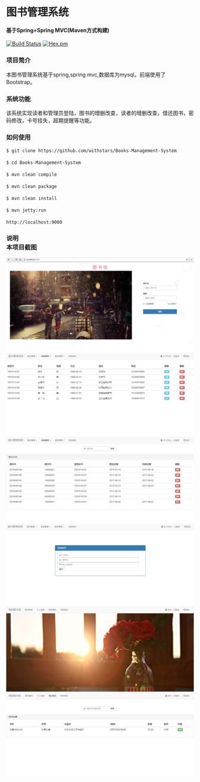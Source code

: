 ﻿# 图书管理系统
#### 基于Spring+Spring MVC(Maven方式构建)
[![Build Status](https://travis-ci.org/withstars/Books-Management-System.svg?branch=master)](https://travis-ci.org/withstars/Books-Management-System)
[![Hex.pm](https://img.shields.io/hexpm/l/plug.svg)](https://github.com/withstars/Books-Management-System)
### 项目简介
本图书管理系统基于spring,spring mvc,数据库为mysql。前端使用了Bootstrap。 
### 系统功能
该系统实现读者和管理员登陆，图书的增删改查，读者的增删改查，借还图书，密码修改，卡号挂失，超期提醒等功能。
### 如何使用
```
$ git clone https://github.com/withstars/Books-Management-System

$ cd Books-Management-System

$ mvn clean compile

$ mvn clean package

$ mvn clean install

$ mvn jetty:run

http://localhost:9000
```
### 说明<br/> 本项目截图<br/>
<img src="https://github.com/chaonangua/booksmanagement/blob/master/preview/1.PNG">
<img src="https://github.com/chaonangua/booksmanagement/blob/master/preview/2.PNG">
<img src="https://github.com/chaonangua/booksmanagement/blob/master/preview/3.PNG">
<img src="https://github.com/chaonangua/booksmanagement/blob/master/preview/4.PNG">
<img src="https://github.com/chaonangua/booksmanagement/blob/master/preview/5.PNG">
<img src="https://github.com/chaonangua/booksmanagement/blob/master/preview/6.PNG">
